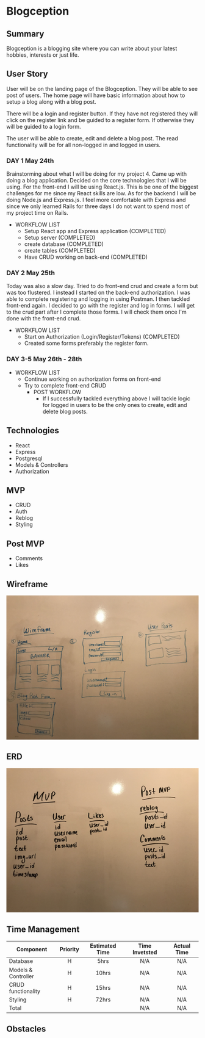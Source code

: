 # Blogception

## Summary
Blogception is a blogging site where you can write about your latest hobbies, interests or just life.

## User Story
User will be on the landing page of the Blogception. They will be able to see post of users. The home page will have basic information about how to setup a blog along with a blog post.

There will be a login and register button. If they have not registered they will click on the register link and be guided to a register form. If otherwise they will be guided to a login form.

The user will be able to create, edit and delete a blog post. The read functionality will be for all non-logged in and logged in users.

### DAY 1 May 24th
Brainstorming about what I will be doing for my project 4. Came up with doing a blog application. Decided on the core technologies that I will be using. For the front-end I will be using React.js. This is be one of the biggest challenges for me since my React skills are low. As for the backend I will be doing Node.js and Express.js. I feel more comfortable with Express and since we only learned Rails for three days I do not want to spend most of my project time on Rails.

- WORKFLOW LIST
    - Setup React app and Express application (COMPLETED)
    - Setup server (COMPLETED)
    - create database (COMPLETED)
    - create tables (COMPLETED)
    - Have CRUD working on back-end (COMPLETED)

### DAY 2 May 25th
Today was also a slow day. Tried to do front-end crud and create a form but was too flustered. I instead I started on the back-end authorization. I was able to complete registering and logging in using Postman. I then tackled front-end again. I decided to go with the register and log in forms. I will get to the crud part after I complete those forms. I will check them once I'm done with the front-end crud.
- WORKFLOW LIST
    - Start on Authorization (Login/Register/Tokens) (COMPLETED)
    - Created some forms preferably the register form.

### DAY 3-5 May 26th - 28th
- WORKFLOW LIST
    - Continue working on authorization forms on front-end
    - Try to complete front-end CRUD
        - POST WORKFLOW
            - If I successfully tackled everything above I will tackle logic for logged in users to be the only ones to create, edit and delete blog posts.

## Technologies
- React
- Express
- Postgresql
- Models & Controllers
- Authorization

## MVP
- CRUD
- Auth
- Reblog
- Styling

## Post MVP
- Comments
- Likes

## Wireframe
<img src="IMG_6006.jpg" alt="wireframe" />

## ERD
<img src="IMG_6005.jpg" alt="erd" />

## Time Management
| Component | Priority | Estimated Time | Time Invetsted | Actual Time |
| --- | :---: |  :---: | :---: | :---: |
| Database | H | 5hrs | N/A | N/A |
| Models & Controller | H | 10hrs | N/A | N/A |
| CRUD functionality | H | 15hrs | N/A | N/A |
| Styling | H | 72hrs | N/A | N/A |
| Total |  | | N/A | N/A |

## Obstacles


